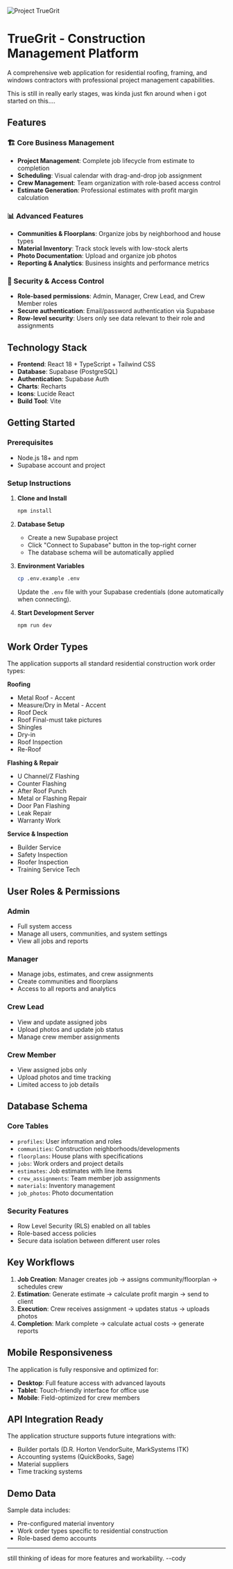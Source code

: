 ![Project TrueGrit](https://raw.githubusercontent.com/cojovi/TrueGrit_cmac/blob/main/public/banner1.png)
# TrueGrit - Construction Management Platform

A comprehensive web application for residential roofing, framing, and windows contractors with professional project management capabilities.

This is still in really early stages, was kinda just fkn around when i got started on this....

## Features

### 🏗️ Core Business Management
- **Project Management**: Complete job lifecycle from estimate to completion
- **Scheduling**: Visual calendar with drag-and-drop job assignment
- **Crew Management**: Team organization with role-based access control
- **Estimate Generation**: Professional estimates with profit margin calculation

### 📊 Advanced Features
- **Communities & Floorplans**: Organize jobs by neighborhood and house types
- **Material Inventory**: Track stock levels with low-stock alerts
- **Photo Documentation**: Upload and organize job photos
- **Reporting & Analytics**: Business insights and performance metrics

### 🔐 Security & Access Control
- **Role-based permissions**: Admin, Manager, Crew Lead, and Crew Member roles
- **Secure authentication**: Email/password authentication via Supabase
- **Row-level security**: Users only see data relevant to their role and assignments

## Technology Stack

- **Frontend**: React 18 + TypeScript + Tailwind CSS
- **Database**: Supabase (PostgreSQL)
- **Authentication**: Supabase Auth
- **Charts**: Recharts
- **Icons**: Lucide React
- **Build Tool**: Vite

## Getting Started

### Prerequisites
- Node.js 18+ and npm
- Supabase account and project

### Setup Instructions

1. **Clone and Install**
   ```bash
   npm install
   ```

2. **Database Setup**
   - Create a new Supabase project
   - Click "Connect to Supabase" button in the top-right corner
   - The database schema will be automatically applied

3. **Environment Variables**
   ```bash
   cp .env.example .env
   ```
   Update the `.env` file with your Supabase credentials (done automatically when connecting).

4. **Start Development Server**
   ```bash
   npm run dev
   ```

## Work Order Types

The application supports all standard residential construction work order types:

**Roofing**
- Metal Roof - Accent
- Measure/Dry in Metal - Accent
- Roof Deck
- Roof Final-must take pictures
- Shingles
- Dry-in
- Roof Inspection
- Re-Roof

**Flashing & Repair**
- U Channel/Z Flashing
- Counter Flashing
- After Roof Punch
- Metal or Flashing Repair
- Door Pan Flashing
- Leak Repair
- Warranty Work

**Service & Inspection**
- Builder Service
- Safety Inspection
- Roofer Inspection
- Training Service Tech

## User Roles & Permissions

### Admin
- Full system access
- Manage all users, communities, and system settings
- View all jobs and reports

### Manager
- Manage jobs, estimates, and crew assignments
- Create communities and floorplans
- Access to all reports and analytics

### Crew Lead
- View and update assigned jobs
- Upload photos and update job status
- Manage crew member assignments

### Crew Member
- View assigned jobs only
- Upload photos and time tracking
- Limited access to job details

## Database Schema

### Core Tables
- `profiles`: User information and roles
- `communities`: Construction neighborhoods/developments
- `floorplans`: House plans with specifications
- `jobs`: Work orders and project details
- `estimates`: Job estimates with line items
- `crew_assignments`: Team member job assignments
- `materials`: Inventory management
- `job_photos`: Photo documentation

### Security Features
- Row Level Security (RLS) enabled on all tables
- Role-based access policies
- Secure data isolation between different user roles

## Key Workflows

1. **Job Creation**: Manager creates job → assigns community/floorplan → schedules crew
2. **Estimation**: Generate estimate → calculate profit margin → send to client
3. **Execution**: Crew receives assignment → updates status → uploads photos
4. **Completion**: Mark complete → calculate actual costs → generate reports

## Mobile Responsiveness

The application is fully responsive and optimized for:
- **Desktop**: Full feature access with advanced layouts
- **Tablet**: Touch-friendly interface for office use
- **Mobile**: Field-optimized for crew members

## API Integration Ready

The application structure supports future integrations with:
- Builder portals (D.R. Horton VendorSuite, MarkSystems ITK)
- Accounting systems (QuickBooks, Sage)
- Material suppliers
- Time tracking systems

## Demo Data

Sample data includes:
- Pre-configured material inventory
- Work order types specific to residential construction
- Role-based demo accounts

---
still thinking of ideas for more features and workability.  --cody
